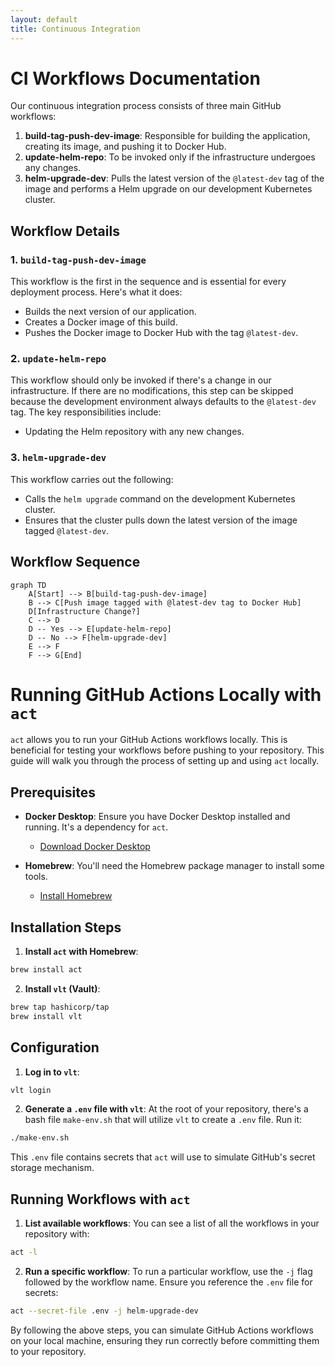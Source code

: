```yaml
---
layout: default
title: Continuous Integration
---
```


# CI Workflows Documentation

Our continuous integration process consists of three main GitHub workflows:

1. **build-tag-push-dev-image**: Responsible for building the application, creating its image, and pushing it to Docker Hub.
2. **update-helm-repo**: To be invoked only if the infrastructure undergoes any changes.
3. **helm-upgrade-dev**: Pulls the latest version of the `@latest-dev` tag of the image and performs a Helm upgrade on our development Kubernetes cluster.

## Workflow Details

### 1. `build-tag-push-dev-image`
This workflow is the first in the sequence and is essential for every deployment process. Here's what it does:

- Builds the next version of our application.
- Creates a Docker image of this build.
- Pushes the Docker image to Docker Hub with the tag `@latest-dev`.

### 2. `update-helm-repo`
This workflow should only be invoked if there's a change in our infrastructure. If there are no modifications, this step can be skipped because the development environment always defaults to the `@latest-dev` tag. The key responsibilities include:

- Updating the Helm repository with any new changes.

### 3. `helm-upgrade-dev`
This workflow carries out the following:

- Calls the `helm upgrade` command on the development Kubernetes cluster.
- Ensures that the cluster pulls down the latest version of the image tagged `@latest-dev`.

## Workflow Sequence

```mermaid
graph TD
    A[Start] --> B[build-tag-push-dev-image]
    B --> C[Push image tagged with @latest-dev tag to Docker Hub]
    D[Infrastructure Change?]
    C --> D
    D -- Yes --> E[update-helm-repo]
    D -- No --> F[helm-upgrade-dev]
    E --> F
    F --> G[End]
```

# Running GitHub Actions Locally with `act`

`act` allows you to run your GitHub Actions workflows locally. This is beneficial for testing your workflows before pushing to your repository. This guide will walk you through the process of setting up and using `act` locally.

## Prerequisites

- **Docker Desktop**: Ensure you have Docker Desktop installed and running. It's a dependency for `act`.
  - [Download Docker Desktop](https://www.docker.com/products/docker-desktop)

- **Homebrew**: You'll need the Homebrew package manager to install some tools.
  - [Install Homebrew](https://brew.sh/)

## Installation Steps

1. **Install `act` with Homebrew**:
```bash
brew install act
```

2. **Install `vlt` (Vault)**:
```bash
brew tap hashicorp/tap
brew install vlt
```

## Configuration

1. **Log in to `vlt`**:
```bash
vlt login
```

2. **Generate a `.env` file with `vlt`**:
At the root of your repository, there's a bash file `make-env.sh` that will utilize `vlt` to create a `.env` file. Run it:
```bash
./make-env.sh
```
This `.env` file contains secrets that `act` will use to simulate GitHub's secret storage mechanism.

## Running Workflows with `act`

1. **List available workflows**:
You can see a list of all the workflows in your repository with:
```bash
act -l
```

2. **Run a specific workflow**:
To run a particular workflow, use the `-j` flag followed by the workflow name. Ensure you reference the `.env` file for secrets:
```bash
act --secret-file .env -j helm-upgrade-dev
```

By following the above steps, you can simulate GitHub Actions workflows on your local machine, ensuring they run correctly before committing them to your repository.
